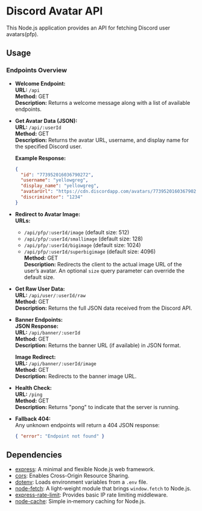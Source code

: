 # Discord Avatar API

This Node.js application provides an API for fetching Discord user avatars(pfp).

## Usage

### Endpoints Overview

- **Welcome Endpoint:**  
  **URL:** `/api`  
  **Method:** GET  
  **Description:** Returns a welcome message along with a list of available endpoints.

- **Get Avatar Data (JSON):**  
  **URL:** `/api/:userId`  
  **Method:** GET  
  **Description:** Returns the avatar URL, username, and display name for the specified Discord user.
  
  **Example Response:**
  ```json
  {
    "id": "773952016036790272",
    "username": "yellowgreg",
    "display_name": "yellowgreg",
    "avatarUrl": "https://cdn.discordapp.com/avatars/773952016036790272/cfe9480144d80fbf9625abf9e66a0b9b.png?size=128",
    "discriminator": "1234"
  }
  ```

- **Redirect to Avatar Image:**  
  **URLs:**
  - `/api/pfp/:userId/image` (default size: 512)
  - `/api/pfp/:userId/smallimage` (default size: 128)
  - `/api/pfp/:userId/bigimage` (default size: 1024)
  - `/api/pfp/:userId/superbigimage` (default size: 4096)  
  **Method:** GET  
  **Description:** Redirects the client to the actual image URL of the user’s avatar. An optional `size` query parameter can override the default size.

- **Get Raw User Data:**  
  **URL:** `/api/user/:userId/raw`  
  **Method:** GET  
  **Description:** Returns the full JSON data received from the Discord API.

- **Banner Endpoints:**  
  **JSON Response:**  
  **URL:** `/api/banner/:userId`  
  **Method:** GET  
  **Description:** Returns the banner URL (if available) in JSON format.

  **Image Redirect:**  
  **URL:** `/api/banner/:userId/image`  
  **Method:** GET  
  **Description:** Redirects to the banner image URL.
  
- **Health Check:**  
  **URL:** `/ping`  
  **Method:** GET  
  **Description:** Returns "pong" to indicate that the server is running.

- **Fallback 404:**  
  Any unknown endpoints will return a 404 JSON response:
  ```json
  { "error": "Endpoint not found" }
  ```

## Dependencies

- [express](https://www.npmjs.com/package/express): A minimal and flexible Node.js web framework.
- [cors](https://www.npmjs.com/package/cors): Enables Cross-Origin Resource Sharing.
- [dotenv](https://www.npmjs.com/package/dotenv): Loads environment variables from a `.env` file.
- [node-fetch](https://www.npmjs.com/package/node-fetch): A light-weight module that brings `window.fetch` to Node.js.
- [express-rate-limit](https://www.npmjs.com/package/express-rate-limit): Provides basic IP rate limiting middleware.
- [node-cache](https://www.npmjs.com/package/node-cache): Simple in‑memory caching for Node.js.


